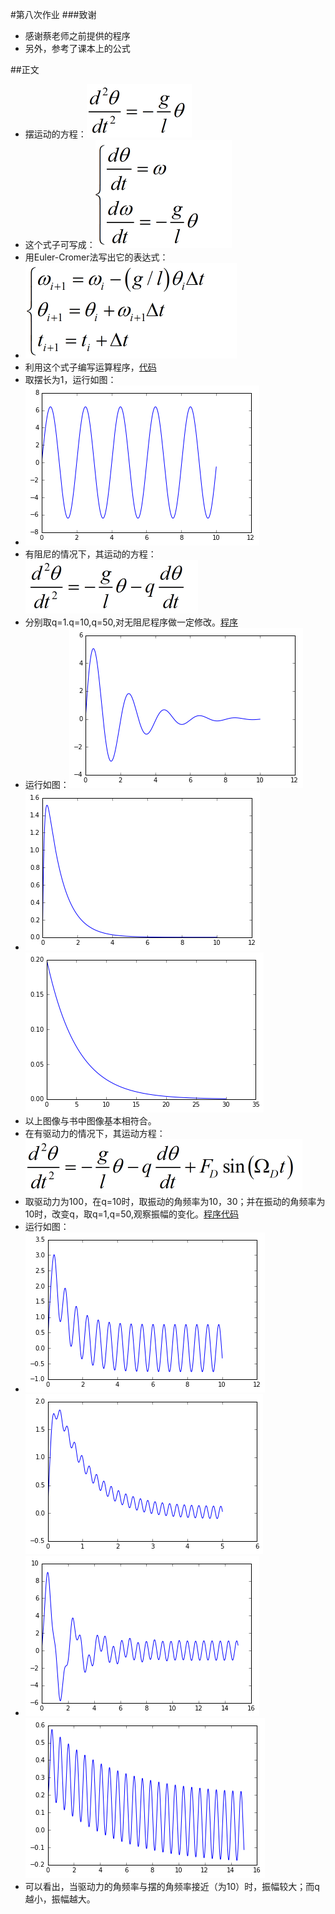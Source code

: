 #第八次作业
###致谢
 - 感谢蔡老师之前提供的程序
 - 另外，参考了课本上的公式

##正文
 - 摆运动的方程：![](https://github.com/dHSk/computationalphysics_N2013301020064/blob/master/homework/8th/%E5%85%AC%E5%BC%8F1.png)
 - 这个式子可写成：![](https://github.com/dHSk/computationalphysics_N2013301020064/blob/master/homework/8th/%E5%85%AC%E5%BC%8F2.png)
 - 用Euler-Cromer法写出它的表达式：
 - ![](https://github.com/dHSk/computationalphysics_N2013301020064/blob/master/homework/8th/%E5%85%AC%E5%BC%8F3.png)
 - 利用这个式子编写运算程序，[代码](https://github.com/dHSk/computationalphysics_N2013301020064/blob/master/homework/8th/%E6%97%A0%E9%98%BB%E5%8A%9B%E4%BB%A3%E7%A0%81)
 - 取摆长为1，运行如图：
 - ![](https://github.com/dHSk/computationalphysics_N2013301020064/blob/master/homework/8th/%E7%AE%80%E8%B0%90%E6%8C%AF%E5%8A%A8.png)
 - 有阻尼的情况下，其运动的方程：![](https://github.com/dHSk/computationalphysics_N2013301020064/blob/master/homework/8th/%E5%85%AC%E5%BC%8F4.png)
 - 分别取q=1.q=10,q=50,对无阻尼程序做一定修改。[程序](https://github.com/dHSk/computationalphysics_N2013301020064/blob/master/homework/8th/%E6%9C%89%E9%98%BB%E5%8A%9B)
 - 运行如图：![](https://github.com/dHSk/computationalphysics_N2013301020064/blob/master/homework/8th/q%20%3D%3D%201.png)
 - ![](https://github.com/dHSk/computationalphysics_N2013301020064/blob/master/homework/8th/q%3D%3D10.png)
 ![](https://github.com/dHSk/computationalphysics_N2013301020064/blob/master/homework/8th/q%20%3D%3D%2050.png)
 - 以上图像与书中图像基本相符合。
 - 在有驱动力的情况下，其运动方程：![](https://github.com/dHSk/computationalphysics_N2013301020064/blob/master/homework/8th/%E5%85%AC%E5%BC%8F5.png)
 - 取驱动力为100，在q=10时，取振动的角频率为10，30；并在振动的角频率为10时，改变q，取q=1,q=50,观察振幅的变化。[程序代码](https://github.com/dHSk/computationalphysics_N2013301020064/blob/master/homework/8th/%E5%8F%97%E8%BF%AB%E6%8C%AF%E5%8A%A8)
 - 运行如图：
 - ![](https://github.com/dHSk/computationalphysics_N2013301020064/blob/master/homework/8th/%E5%8F%97%E8%BF%AB%20q%3D10%2010.png)
 ![](https://github.com/dHSk/computationalphysics_N2013301020064/blob/master/homework/8th/%E5%8F%97%E8%BF%AB%20q%3D10%2030.png)
 - ![](https://github.com/dHSk/computationalphysics_N2013301020064/blob/master/homework/8th/%E5%8F%97%E8%BF%AB%20q%3D1%2010.png)
 ![](https://github.com/dHSk/computationalphysics_N2013301020064/blob/master/homework/8th/%E5%8F%97%E8%BF%AB%20q%3D50%2010.png)
 - 可以看出，当驱动力的角频率与摆的角频率接近（为10）时，振幅较大；而q越小，振幅越大。
